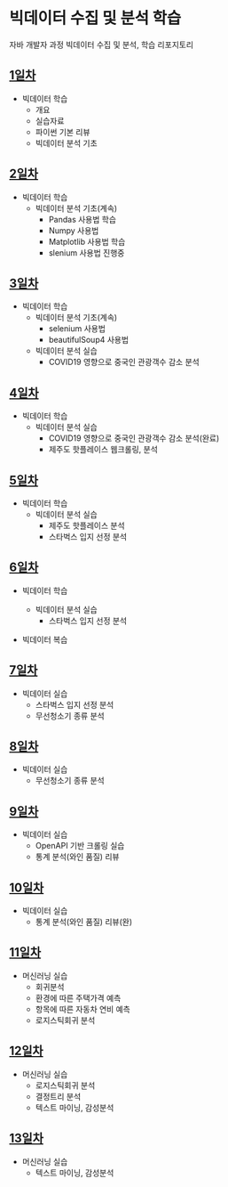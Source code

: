 # 빅데이터 수집 및 분석 학습
자바 개발자 과정 빅데이터 수집 및 분석, 학습 리포지토리

## [1일차](https://github.com/b0ong/bigdata-analysis-2024/blob/main/Day01.md)
- 빅데이터 학습
    - 개요
    - 실습자료
    - 파이썬 기본 리뷰
    - 빅데이터 분석 기초

## [2일차](https://github.com/b0ong/bigdata-analysis-2024/blob/main/Day02.md)
- 빅데이터 학습
    - 빅데이터 분석 기초(계속)
        - Pandas 사용법 학습
        - Numpy 사용법
        - Matplotlib 사용법 학습
        - slenium 사용법 진행중

## [3일차](https://github.com/b0ong/bigdata-analysis-2024/blob/main/Day03.md)
- 빅데이터 학습
    - 빅데이터 분석 기초(계속)
        - selenium 사용법
        - beautifulSoup4 사용법
    - 빅데이터 분석 실습
        - COVID19 영향으로 중국인 관광객수 감소 분석

## [4일차](https://github.com/b0ong/bigdata-analysis-2024/blob/main/Day04.md)
- 빅데이터 학습
    - 빅데이터 분석 실습
        - COVID19 영향으로 중국인 관광객수 감소 분석(완료)
        - 제주도 핫플레이스 웹크롤링, 분석

## [5일차](https://github.com/b0ong/bigdata-analysis-2024/blob/main/Day05.md)
- 빅데이터 학습
    - 빅데이터 분석 실습
        - 제주도 핫플레이스 분석
        - 스타벅스 입지 선정 분석


## [6일차](https://github.com/b0ong/bigdata-analysis-2024/blob/main/Day06.md)
- 빅데이터 학습
    - 빅데이터 분석 실습
        - 스타벅스 입지 선정 분석

- 빅데이터 복습


## [7일차](https://github.com/b0ong/bigdata-analysis-2024/blob/main/Day07.md)
- 빅데이터 실습
    - 스타벅스 입지 선정 분석
    - 무선청소기 종류 분석

## [8일차](https://github.com/b0ong/bigdata-analysis-2024/blob/main/Day07.md)
- 빅데이터 실습
    - 무선청소기 종류 분석

## [9일차](https://github.com/b0ong/bigdata-analysis-2024/blob/main/Day09.md)
- 빅데이터 실습
    - OpenAPI 기반 크롤링 실습
    - 통계 분석(와인 품질) 리뷰
    

## [10일차](https://github.com/b0ong/bigdata-analysis-2024/blob/main/Day10.md)
- 빅데이터 실습
    - 통계 분석(와인 품질) 리뷰(완)

## [11일차](https://github.com/b0ong/bigdata-analysis-2024/blob/main/Day11.md)
- 머신러닝 실습
    - 회귀분석
    - 환경에 따른 주택가격 예측
    - 항목에 따른 자동차 연비 예측
    - 로지스틱회귀 분석

## [12일차](https://github.com/b0ong/bigdata-analysis-2024/blob/main/Day11.md)
- 머신러닝 실습
    - 로지스틱회귀 분석
    - 결정트리 분석
    - 텍스트 마이닝, 감성분석

## [13일차](https://github.com/b0ong/bigdata-analysis-2024/blob/main/Day11.md)
- 머신러닝 실습
    - 텍스트 마이닝, 감성분석